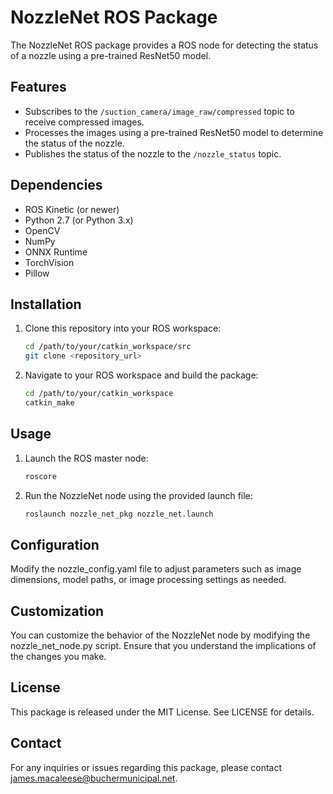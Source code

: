 # NozzleNet ROS Package

The NozzleNet ROS package provides a ROS node for detecting the status of a nozzle using a pre-trained ResNet50 model.

## Features

- Subscribes to the `/suction_camera/image_raw/compressed` topic to receive compressed images.
- Processes the images using a pre-trained ResNet50 model to determine the status of the nozzle.
- Publishes the status of the nozzle to the `/nozzle_status` topic.

## Dependencies

- ROS Kinetic (or newer)
- Python 2.7 (or Python 3.x)
- OpenCV
- NumPy
- ONNX Runtime
- TorchVision
- Pillow

## Installation

1. Clone this repository into your ROS workspace:

   ```bash
   cd /path/to/your/catkin_workspace/src
   git clone <repository_url>

2. Navigate to your ROS workspace and build the package:

   ```bash
   cd /path/to/your/catkin_workspace
   catkin_make
   ```

## Usage

1. Launch the ROS master node:

   ```bash
   roscore
   ```

2. Run the NozzleNet node using the provided launch file:

   ```bash
   roslaunch nozzle_net_pkg nozzle_net.launch
   ```

## Configuration

Modify the nozzle_config.yaml file to adjust parameters such as image dimensions, model paths, or image processing settings as needed.

## Customization

You can customize the behavior of the NozzleNet node by modifying the nozzle_net_node.py script. Ensure that you understand the implications of the changes you make.

## License

This package is released under the MIT License. See LICENSE for details.

## Contact

For any inquiries or issues regarding this package, please contact james.macaleese@buchermunicipal.net.

